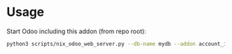 # Usage

Start Odoo including this addon (from repo root):

```bash
python3 scripts/nix_odoo_web_server.py --db-name mydb --addon account_invoice_transmit_method
```
